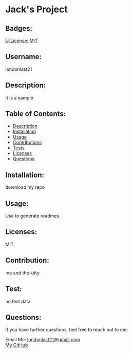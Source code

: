 # Jack's Project
  
  ## Badges: 
  [![License: MIT](https://img.shields.io/badge/License-MIT-yellow.svg)](https://opensource.org/licenses/MIT)

  ## Username: 
  <p>londonlast21</p>
  

  ## Description: 
  <p>It is a sample</p>
  
  

  ## Table of Contents:
  * [Description](#description)
  * [Installation](#installation)
  * [Usage](#usage) 
  * [Contributions](#contributions)
  * [Tests](#tests)
  * [Licenses](#licenses)
  * [Questions](#questions)

 
   
  
  

  ## Installation: 
  <p>download my repo</p>
  

  ## Usage: 
  <p>Use to generate readmes</p>
  

  ## Licenses: 
  <p>MIT</p>

  

  ## Contribution: 
  <p>me and the kitty</p>
  

  ## Test: 
  <p>no test data</p>
  
  
  ## Questions:

  If you have further questions, feel free to reach out to me:

  Email Me: <londonlast21@gmail.com>  
  [My GitHub](https://github.com/londonlast21)
  

  
